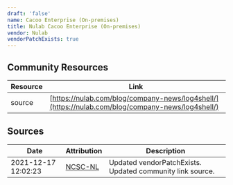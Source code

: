 ```yaml
---
draft: 'false'
name: Cacoo Enterprise (On-premises)
title: Nulab Cacoo Enterprise (On-premises)
vendor: Nulab
vendorPatchExists: true
---
```



## Community Resources
| Resource | Link |
| --- | --- |
| source | [https://nulab.com/blog/company-news/log4shell/](https://nulab.com/blog/company-news/log4shell/) |


## Sources
| Date | Attribution | Description |
| --- | --- | --- |
| 2021-12-17 12:02:23 | [NCSC-NL](https://github.com/NCSC-NL/log4shell/blob/main/software/README.md) | Updated vendorPatchExists. Updated community link source.  |
